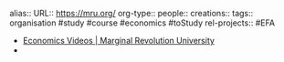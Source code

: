 alias::
URL:: https://mru.org/
org-type::
people:: 
creations:: 
tags:: organisation #study #course #economics #toStudy 
rel-projects:: #EFA 


- [Economics Videos | Marginal Revolution University](https://mru.org/)
-